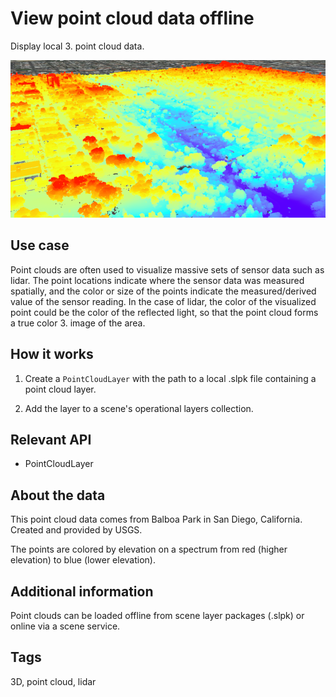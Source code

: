 # View point cloud data offline

Display local 3.  point cloud data.

![](ViewPointCloudDataOffline.png)

## Use case

Point clouds are often used to visualize massive sets of sensor data such as lidar. The point locations indicate where the sensor data was measured spatially, and the color or size of the points indicate the measured/derived value of the sensor reading. In the case of lidar, the color of the visualized point could be the color of the reflected light, so that the point cloud forms a true color 3.  image of the area.

## How it works

1.  Create a `PointCloudLayer` with the path to a local .slpk file containing a point cloud layer.

2.  Add the layer to a scene's operational layers collection.

## Relevant API

*   PointCloudLayer

## About the data

This point cloud data comes from Balboa Park in San Diego, California. Created and provided by USGS.

The points are colored by elevation on a spectrum from red (higher elevation) to blue (lower elevation).

## Additional information

Point clouds can be loaded offline from scene layer packages (.slpk) or online via a scene service.

## Tags

3D, point cloud, lidar
